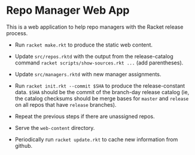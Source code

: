 # Repo Manager Web App

This is a web application to help repo managers with the Racket
release process.

 - Run `racket make.rkt` to produce the static web content.

 - Update `src/repos.rktd` with the output from the release-catalog
   command `racket scripts/show-sources.rkt ...` (add parentheses).

 - Update `src/managers.rktd` with new manager assignments.

 - Run `racket init.rkt --commit $SHA` to produce the release-constant
   data. `$SHA` should be the commit of the branch-day release catalog
   (ie, the catalog checksums should be merge bases for `master` and
   `release` on all repos that have `release` branches).

 - Repeat the previous steps if there are unassigned repos.

 - Serve the `web-content` directory.

 - Periodically run `racket update.rkt` to cache new information from
   github.
